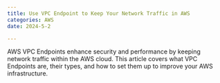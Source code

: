 ```yaml
---
title: Use VPC Endpoint to Keep Your Network Traffic in AWS
categories: AWS
date: 2024-5-2

---
```


AWS VPC Endpoints enhance security and performance by keeping network traffic within the AWS cloud. This article covers what VPC Endpoints are, their types, and how to set them up to improve your AWS infrastructure.

<!--more-->